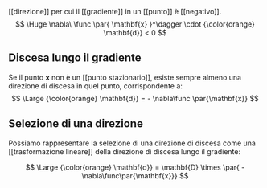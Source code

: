 [[direzione]] per cui il [[gradiente]] in un [[punto]] è [[negativo]].
$$
\Huge
\nabla\ \func \par{ \mathbf{x} }^\dagger \cdot {\color{orange} \mathbf{d}} < 0
$$

## Discesa lungo il gradiente

Se il punto $\mathbf{x}$ non è un [[punto stazionario]], esiste sempre almeno una direzione di discesa in quel punto, corrispondente a:
$$
\Large
{\color{orange} \mathbf{d}} = - \nabla\func \par{\mathbf{x}} 
$$

## Selezione di una direzione

Possiamo rappresentare la selezione di una direzione di discesa come una [[trasformazione lineare]] della direzione di discesa lungo il gradiente:

$$
\Large
{\color{orange} \mathbf{d}} = \mathbf{D} \times \par{ -\nabla\func\par{\mathbf{x}}}
$$

